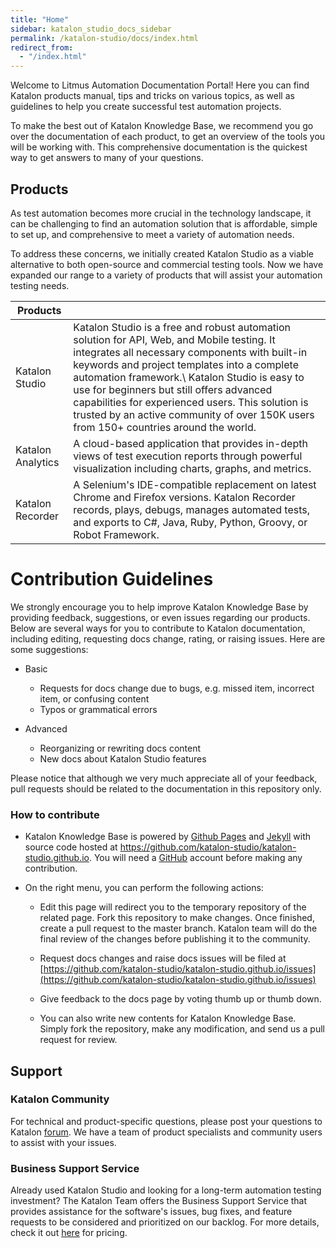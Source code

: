 ```yaml
---
title: "Home"
sidebar: katalon_studio_docs_sidebar
permalink: /katalon-studio/docs/index.html
redirect_from:
  - "/index.html"
---
```


Welcome to Litmus Automation Documentation Portal! Here you can find Katalon products manual, tips and tricks on various topics, as well as guidelines to help you create successful test automation projects.

To make the best out of Katalon Knowledge Base, we recommend you go over the documentation of each product, to get an overview of the tools you will be working with. This comprehensive documentation is the quickest way to get answers to many of your questions.

## Products

As test automation becomes more crucial in the technology landscape, it can be challenging to find an automation solution that is affordable, simple to set up, and comprehensive to meet a variety of automation needs.

To address these concerns, we initially created Katalon Studio as a viable alternative to both open-source and commercial testing tools. Now we have expanded our range to a variety of products that will assist your automation testing needs.

| Products | &nbsp; |
| --- | --- |
| Katalon Studio | Katalon Studio is a free and robust automation solution for API, Web, and Mobile testing. It integrates all necessary components with built-in keywords and project templates into a complete automation framework.\\ Katalon Studio is easy to use for beginners but still offers advanced capabilities for experienced users. This solution is trusted by an active community of over 150K users from 150+ countries around the world. |
| Katalon Analytics | A cloud-based application that provides in-depth views of test execution reports through powerful visualization including charts, graphs, and metrics. |
| Katalon Recorder | A Selenium's IDE-compatible replacement on latest Chrome and Firefox versions. Katalon Recorder records, plays, debugs, manages automated tests, and exports to C#, Java, Ruby, Python, Groovy, or Robot Framework. |

# Contribution Guidelines

We strongly encourage you to help improve Katalon Knowledge Base by providing feedback, suggestions, or even issues regarding our products. Below are several ways for you to contribute to Katalon documentation, including editing, requesting docs change, rating, or raising issues. Here are some suggestions:

* Basic

  * Requests for docs change due to bugs, e.g. missed item, incorrect item, or confusing content
  * Typos or grammatical errors
* Advanced

  * Reorganizing or rewriting docs content
  * New docs about Katalon Studio features

Please notice that although we very much appreciate all of your feedback, pull requests should be related to the documentation in this repository only.

### How to contribute

* Katalon Knowledge Base is powered by [Github Pages](https://pages.github.com) and [Jekyll](https://jekyllrb.com/docs/) with source code hosted at https://github.com/katalon-studio/katalon-studio.github.io. You will need a [GitHub](https://github.com) account before making any contribution.

* On the right menu, you can perform the following actions:

  * Edit this page will redirect you to the temporary repository of the related page. Fork this repository to make changes. Once finished, create a pull request to the master branch. Katalon team will do the final review of the changes before publishing it to the community.

  * Request docs changes and raise docs issues will be filed at [https://github.com/katalon-studio/katalon-studio.github.io/issues](https://github.com/katalon-studio/katalon-studio.github.io/issues)

  * Give feedback to the docs page by voting thumb up or thumb down.

  * You can also write new contents for Katalon Knowledge Base. Simply fork the repository, make any modification, and send us a pull request for review.

## Support

### Katalon Community

For technical and product-specific questions, please post your questions to Katalon [forum](https://forum.katalon.com/discussions). We have a team of product specialists and community users to assist with your issues.

### Business Support Service

Already used Katalon Studio and looking for a long-term automation testing investment? The Katalon Team offers the Business Support Service that provides assistance for the software's issues, bug fixes, and feature requests to be considered and prioritized on our backlog. For more details, check it out [here](https://www.katalon.com/support-service-options/) for pricing.